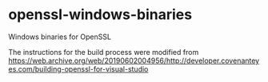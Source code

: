 # openssl-windows-binaries
Windows binaries for OpenSSL

The instructions for the build process were modified from https://web.archive.org/web/20190602004956/http://developer.covenanteyes.com/building-openssl-for-visual-studio

